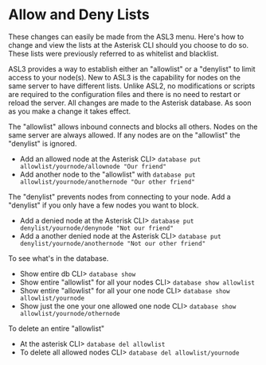 # Allow and Deny Lists

These changes can easily be made from the ASL3 menu. Here's how to change and view the lists at the Asterisk CLI should you choose to do so. These lists were previously referred to as whitelist and blacklist.

ASL3 provides a way to establish either an "allowlist" or a "denylist" to limit access to your node(s).  New to ASL3 is the capability for nodes on the same server to have different lists.  Unlike ASL2, no modifications or scripts are required to the configuration files and there is no need to restart or reload the server.  All changes are made to the Asterisk database.  As soon as you make a change it takes effect.

 The "allowlist" allows inbound connects and blocks all others. Nodes on the same server are always allowed. If any nodes are on the "allowlist" the "denylist" is ignored.

 - Add an allowed node at the Asterisk CLI> `database put allowlist/yournode/allownode "Our friend"`
 - Add another node to the "allowlist" with `database put allowlist/yournode/anothernode "Our other friend"`

 The "denylist" prevents nodes from connecting to your node. Add a "denylist" if you only have a few nodes you want to block.

 - Add a denied node at the Asterisk CLI> `database put denylist/yournode/denynode "Not our friend"`
 - Add a another denied node at the Asterisk CLI> `database put denylist/yournode/anothernode "Not our other friend"`

 To see what's in the database.

   - Show entire db CLI> `database show`
   - Show entire "allowlist" for all your nodes CLI> `database show allowlist`
   - Show entire "allowlist" for all your one node CLI> `database show allowlist/yournode`
   - Show just the one your one allowed one node CLI> `database show allowlist/yournode/othernode`

 To delete an entire "allowlist"

   - At the asterisk CLI> `database del allowlist`
   - To delete all allowed nodes CLI> `database del allowlist/yournode`
